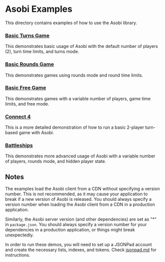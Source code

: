 # Asobi Examples

This directory contains examples of how to use the Asobi library.

### [Basic Turns Game](./basic-turns)

This demonstrates basic usage of Asobi with the default number of players (2), turn time limits, and turns mode.

### [Basic Rounds Game](./basic-rounds)

This demonstrates games using rounds mode and round time limits.

### [Basic Free Game](./basic-free)

This demonstrates games with a variable number of players, game time limits, and free mode.

### [Connect 4](./connect4)

This is a more detailed demonstration of how to run a basic 2-player turn-based game with Asobi.

### [Battleships](./battleships)

This demonstrates more advanced usage of Asobi with a variable number of players, rounds mode, and hidden player state.

## Notes

The examples load the Asobi client from a CDN without specifying a version number. This is not recommended, as it may cause your application to break if a new version of Asobi is released. You should always specify a version number when loading the Asobi client from a CDN in a production application.

Similarly, the Asobi server version (and other dependencies) are set as "*" in `package.json`. You should always specify a version number for your dependencies in a production application, or things might break unexpectedly.

In order to run these demos, you will need to set up a JSONPad account and create the necessary lists, indexes, and tokens. Check [jsonpad.md](./jsonpad.md) for instructions.
